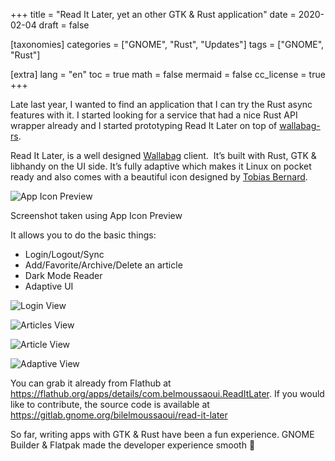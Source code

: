 +++
title = "Read It Later, yet an other GTK & Rust application"
date = 2020-02-04
draft = false

[taxonomies]
categories = ["GNOME", "Rust", "Updates"]
tags = ["GNOME", "Rust"]

[extra]
lang = "en"
toc = true
math = false
mermaid = false
cc_license = true
+++

Late last year, I wanted to find an application that I can try the Rust async features with it. I started looking for a service that had a nice Rust API wrapper already and I started prototyping Read It Later on top of [wallabag-rs](https://github.com/swalladge/wallabag-rs/).

Read It Later, is a well designed [Wallabag](https://www.wallabag.it/en) client.  It’s built with Rust, GTK & libhandy on the UI side. It’s fully adaptive which makes it Linux on pocket ready and also comes with a beautiful icon designed by [Tobias Bernard](https://tobiasbernard.com/).

![App Icon Preview](/posts/7-first-release-read-it-later/image.png)

Screenshot taken using App Icon Preview

It allows you to do the basic things:

- Login/Logout/Sync
- Add/Favorite/Archive/Delete an article
- Dark Mode Reader
- Adaptive UI

![Login View](/posts/7-first-release-read-it-later/Screenshot-from-2020-02-05-20-15-48.png)

![Articles View](/posts/7-first-release-read-it-later/screenshot1.png)

![Article View](/posts/7-first-release-read-it-later/screenshot2.png)

![Adaptive View](/posts/7-first-release-read-it-later/screenshot3.png)

You can grab it already from Flathub at <https://flathub.org/apps/details/com.belmoussaoui.ReadItLater>. If you would like to contribute, the source code is available at <https://gitlab.gnome.org/bilelmoussaoui/read-it-later>

So far, writing apps with GTK & Rust have been a fun experience. GNOME Builder & Flatpak made the developer experience smooth 🙂